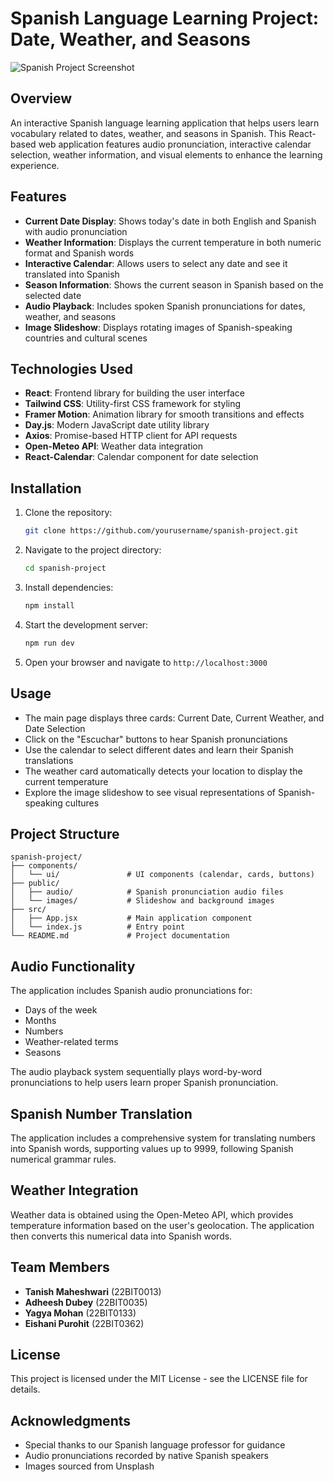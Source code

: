 # Spanish Language Learning Project: Date, Weather, and Seasons

![Spanish Project Screenshot](https://ibb.co/v64zKBQ9)

## Overview

An interactive Spanish language learning application that helps users learn vocabulary related to dates, weather, and seasons in Spanish. This React-based web application features audio pronunciation, interactive calendar selection, weather information, and visual elements to enhance the learning experience.

## Features

- **Current Date Display**: Shows today's date in both English and Spanish with audio pronunciation
- **Weather Information**: Displays the current temperature in both numeric format and Spanish words
- **Interactive Calendar**: Allows users to select any date and see it translated into Spanish
- **Season Information**: Shows the current season in Spanish based on the selected date
- **Audio Playback**: Includes spoken Spanish pronunciations for dates, weather, and seasons
- **Image Slideshow**: Displays rotating images of Spanish-speaking countries and cultural scenes

## Technologies Used

- **React**: Frontend library for building the user interface
- **Tailwind CSS**: Utility-first CSS framework for styling
- **Framer Motion**: Animation library for smooth transitions and effects
- **Day.js**: Modern JavaScript date utility library
- **Axios**: Promise-based HTTP client for API requests
- **Open-Meteo API**: Weather data integration
- **React-Calendar**: Calendar component for date selection

## Installation

1. Clone the repository:

   ```bash
   git clone https://github.com/yourusername/spanish-project.git
   ```

2. Navigate to the project directory:

   ```bash
   cd spanish-project
   ```

3. Install dependencies:

   ```bash
   npm install
   ```

4. Start the development server:

   ```bash
   npm run dev
   ```

5. Open your browser and navigate to `http://localhost:3000`

## Usage

- The main page displays three cards: Current Date, Current Weather, and Date Selection
- Click on the "Escuchar" buttons to hear Spanish pronunciations
- Use the calendar to select different dates and learn their Spanish translations
- The weather card automatically detects your location to display the current temperature
- Explore the image slideshow to see visual representations of Spanish-speaking cultures

## Project Structure

```
spanish-project/
├── components/
│   └── ui/               # UI components (calendar, cards, buttons)
├── public/
│   ├── audio/            # Spanish pronunciation audio files
│   └── images/           # Slideshow and background images
├── src/
│   ├── App.jsx           # Main application component
│   └── index.js          # Entry point
└── README.md             # Project documentation
```

## Audio Functionality

The application includes Spanish audio pronunciations for:

- Days of the week
- Months
- Numbers
- Weather-related terms
- Seasons

The audio playback system sequentially plays word-by-word pronunciations to help users learn proper Spanish pronunciation.

## Spanish Number Translation

The application includes a comprehensive system for translating numbers into Spanish words, supporting values up to 9999, following Spanish numerical grammar rules.

## Weather Integration

Weather data is obtained using the Open-Meteo API, which provides temperature information based on the user's geolocation. The application then converts this numerical data into Spanish words.

## Team Members

- **Tanish Maheshwari** (22BIT0013)
- **Adheesh Dubey** (22BIT0035)
- **Yagya Mohan** (22BIT0133)
- **Eishani Purohit** (22BIT0362)

## License

This project is licensed under the MIT License - see the LICENSE file for details.

## Acknowledgments

- Special thanks to our Spanish language professor for guidance
- Audio pronunciations recorded by native Spanish speakers
- Images sourced from Unsplash

